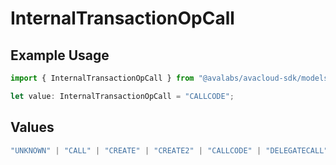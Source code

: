 # InternalTransactionOpCall

## Example Usage

```typescript
import { InternalTransactionOpCall } from "@avalabs/avacloud-sdk/models/components";

let value: InternalTransactionOpCall = "CALLCODE";
```

## Values

```typescript
"UNKNOWN" | "CALL" | "CREATE" | "CREATE2" | "CALLCODE" | "DELEGATECALL" | "STATICCALL"
```